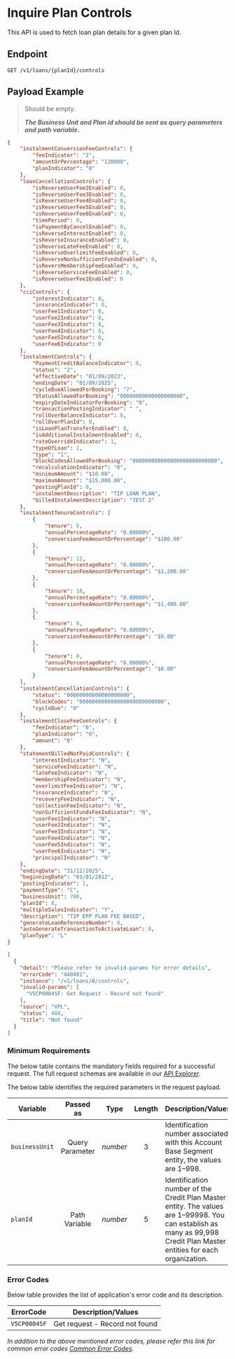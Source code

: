 # Inquire Plan Controls

This API is used to fetch loan plan details for a given plan Id.
  
## Endpoint

`GET /v1/loans/{planId}/controls`

## Payload Example

<!--
type: tab
titles: Request, Response, Error
-->

>Should be empty.
>
>***The Business Unit and Plan id should be sent as query parameters and path variable.***

<!--
type: tab
-->

```json
{
    "instalmentConversionFeeControls": {
        "feeIndicator": "2",
        "amountOrPercentage": "120000",
        "planIndicator": "0"
    },
    "loanCancellationControls": {
        "isReverseUserFee2Enabled": 0,
        "isReverseUserFee3Enabled": 0,
        "isReverseUserFee4Enabled": 0,
        "isReverseUserFee5Enabled": 0,
        "isReverseUserFee6Enabled": 0,
        "timePeriod": 0,
        "isPaymentByCancelEnabled": 0,
        "isReverseInterestEnabled": 0,
        "isReverseInsuranceEnabled": 0,
        "isReverseLateFeeEnabled": 0,
        "isReverseOverlimitFeeEnabled": 0,
        "isReverseNonSufficientFundsEnabled": 0,
        "isReversMembershipFeeEnabled": 0,
        "isReverseServiceFeeEnabled": 0,
        "isReverseUserFee1Enabled": 0
    },
    "cciControls": {
        "interestIndicator": 0,
        "insuranceIndicator": 0,
        "userFee1Indicator": 0,
        "userFee2Indicator": 0,
        "userFee3Indicator": 0,
        "userFee4Indicator": 0,
        "userFee5Indicator": 0,
        "userFee6Indicator": 0
    },
    "instalmentControls": {
        "PaymentCreditBalanceIndicator": 0,
        "status": "2",
        "effectiveDate": "01/09/2023",
        "endingDate": "01/09/2025",
        "cycleDueAllowedForBooking": "7",
        "StatusAllowedForBooking": "00000000000000000000",
        "expiryDateIndicatorForBooking": "0",
        "transactionPostingIndicator": " ",
        "rollOverBalanceIndicator": 0,
        "rollOverPlanId": 0,
        "isLoanPlanTransferEnabled": 0,
        "isAdditionalInstalmentEnabled": 0,
        "rateOverrideIndicator": 1,
        "typeOfLoan": 1,
        "type": "1",
        "blockCodesAllowedForBooking": "000000000000000000000000000",
        "recalculationIndicator": "0",
        "minimumAmount": "$10.00",
        "maximumAmount": "$15,000.00",
        "postingPlanId": 0,
        "instalmentDescription": "TIP LOAN PLAN",
        "billedInstalmentDescription": "TEST 2"
    },
    "instalmentTenureControls": [
        {
            "tenure": 6,
            "annualPercentageRate": "0.00000%",
            "conversionFeeAmountOrPercentage": "$100.00"
        },
        {
            "tenure": 12,
            "annualPercentageRate": "0.00000%",
            "conversionFeeAmountOrPercentage": "$1,200.00"
        },
        {
            "tenure": 18,
            "annualPercentageRate": "0.00000%",
            "conversionFeeAmountOrPercentage": "$1,400.00"
        },
        {
            "tenure": 0,
            "annualPercentageRate": "0.00000%",
            "conversionFeeAmountOrPercentage": "$0.00"
        },
        {
            "tenure": 0,
            "annualPercentageRate": "0.00000%",
            "conversionFeeAmountOrPercentage": "$0.00"
        }
    ],
    "instalmentCancellationControls": {
        "status": "00000000000000000000",
        "blockCodes": "000000000000000000000000000",
        "cycleDue": "0"
    },
    "instalmentCloseFeeControls": {
        "feeIndicator": "0",
        "planIndicator": "0",
        "amount": "0"
    },
    "statementBilledNotPaidControls": {
        "interestIndicator": "N",
        "serviceFeeIndicator": "N",
        "lateFeeIndicator": "N",
        "membershipFeeIndicator": "N",
        "overlimitFeeIndicator": "N",
        "insuranceIndicator": "N",
        "recoveryFeeIndicator": "N",
        "collectionFeeIndicator": "N",
        "nonSufficientFundsFeeIndicator": "N",
        "userFee1Indicator": "N",
        "userFee2Indicator": "N",
        "userFee3Indicator": "N",
        "userFee4Indicator": "N",
        "userFee5Indicator": "N",
        "userFee6Indicator": "N",
        "principalIndicator": "N"
    },
    "endingDate": "31/12/2025",
    "beginningDate": "01/01/2012",
    "postingIndicator": 1,
    "paymentType": "C",
    "businessUnit": 700,
    "planId": 8,
    "multipleSalesIndicator": "Y",
    "description": "TIP EPP PLAN FEE BASED",
    "generateLoanReferenceNumber": 0,
    "autoGenerateTransactionToActivateLoan": 0,
    "planType": "L"
}
```

<!--
type: tab
-->

```json
[
  {
    "detail": "Please refer to invalid-params for error details",
    "errorCode": "440401",
    "instance": "/v1/loans/8/controls",
    "invalid-params": [
      "V5CP0004SF: Get Request - Record not found"
    ],
    "source": "VPL",
    "status": 404,
    "title": "Not found"
  }
]
```
<!-- type: tab-end -->
### Minimum Requirements

The below table contains the mandatory fields required for a successful request. The full request schemas are available in our [API Explorer](../api/?type=get&path=/v1/loans/{planId}/controls).

The below table identifies the required parameters in the request payload.

| Variable | Passed as | Type | Length | Description/Values |
| -------- | :-------: | :--: | :------------: | ------------------ |
| `businessUnit` | Query Parameter | *number* | 3 | Identification number associated with this Account Base Segment entity, the values are 1–998. |
| `planId` | Path Variable | *number* | 5 | Identification number of the Credit Plan Master entity. The values are 1–99998. You can establish as many as 99,998 Credit Plan Master entities for each organization. |

### Error Codes

Below table provides the list of application's error code and its description.

| ErrorCode |  Description/Values |
| --------  | ------------------ |
| `V5CP0004SF` | Get request - Record not found |

*In addition to the above mentioned error codes, please refer this link for common error codes [Common Error Codes](?path=docs/Common_Error_Code.md).*
